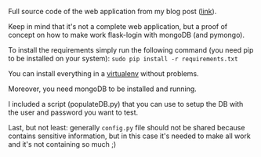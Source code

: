 Full source code of the web application from my blog post ([link](https://runningcodes.net/flask-login-and-mongodb/)).

Keep in mind that it's not a complete web application, but a proof of concept on how to make work flask-login with mongoDB (and pymongo).

To install the requirements simply run the following command (you need pip to be installed on your system):
`sudo pip install -r requirements.txt`

You can install everything in a [virtualenv](https://virtualenv.pypa.io/en/latest/) without problems.

Moreover, you need mongoDB to be installed and running.

I included a script (populateDB.py) that you can use to setup the DB with the user and password you want to test.

Last, but not least: generally `config.py` file should not be shared because contains sensitive information, but in this case it's needed to make all work and it's not containing so much ;)

